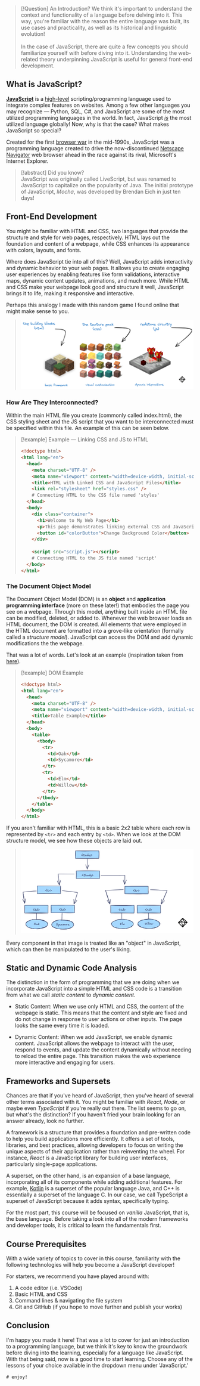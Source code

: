 > [!Question] An Introduction?
> We think it's important to understand the context and functionality of a language before delving into it. This way, you're familiar with the reason the entire language was built, its use cases and practicality, as well as its historical and linguistic evolution! <br><br> In the case of JavaScript, there are quite a few concepts you should familiarize yourself with before diving into it. Understanding the web-related theory underpinning JavaScript is useful for general front-end development.

## What is JavaScript?

[**JavaScript**](https://www.javascript.com/) is a [high-level](https://en.wikipedia.org/wiki/High-level_programming_language#:~:text=Examples%20of%20high%2Dlevel%20programming,low%2Dlevel%20are%20inherently%20relative.) scripting/programming language used to integrate complex features on websites. Among a few other languages you may recognize — Python, SQL, C#, and JavaScript are some of the most utilized programming languages in the world. In fact, JavaScript _<u>is</u>_ the most utilized language globally! Now, why is that the case? What makes JavaScript so special?

Created for the first [browser war](https://en.wikipedia.org/wiki/Browser_wars) in the mid-1990s, JavaScript was a programming language created to drive the now-discontinued [Netscape Navigator](https://en.wikipedia.org/wiki/Netscape_Navigator) web browser ahead in the race against its rival, Microsoft's Internet Explorer.

> [!abstract] Did you know?  
> JavaScript was originally called LiveScript, but was renamed to JavaScript to capitalize on the popularity of Java. The initial prototype of JavaScript, _Mocha_, was developed by Brendan Eich in just ten days!

## Front-End Development

You might be familiar with HTML and CSS, two languages that provide the structure and style for web pages, respectively. HTML lays out the foundation and content of a webpage, while CSS enhances its appearance with colors, layouts, and fonts.

Where does JavaScript tie into all of this? Well, JavaScript adds interactivity and dynamic behavior to your web pages. It allows you to create engaging user experiences by enabling features like form validations, interactive maps, dynamic content updates, animations, and much more. While HTML and CSS make your webpage look good and structure it well, JavaScript brings it to life, making it responsive and interactive.

Perhaps this analogy I made with this random game I found online that might make sense to you.

> <img src="./frontend.png"></img>

### How Are They Interconnected?

Within the main HTML file you create (commonly called index.html), the CSS styling sheet and the JS script that you want to be interconnected must be specified within this file. An example of this can be seen below.

> [!example] Example — Linking CSS and JS to HTML
>
> ```html
> <!doctype html>
> <html lang="en">
>   <head>
>     <meta charset="UTF-8" />
>     <meta name="viewport" content="width=device-width, initial-scale=1.0" />
>     <title>HTML with Linked CSS and JavaScript Files</title>
>     <link rel="stylesheet" href="styles.css" />
>     # Connecting HTML to the CSS file named 'styles'
>   </head>
>   <body>
>     <div class="container">
>       <h1>Welcome to My Web Page</h1>
>       <p>This page demonstrates linking external CSS and JavaScript files.</p>
>       <button id="colorButton">Change Background Color</button>
>     </div>
>
>     <script src="script.js"></script>
>     # Connecting HTML to the JS file named 'script'
>   </body>
> </html>
> ```

### The Document Object Model

The Document Object Model (DOM) is an **object** and **application programming interface** (more on these later!) that embodies the page you see on a webpage. Through this model, anything built inside an HTML file can be modified, deleted, or added to. Whenever the web browser loads an HTML document, the DOM is created. All elements that were employed in the HTML document are formatted into a grove-like orientation (formally called a _structure model_). JavaScript can access the DOM and add dynamic modifications the the webpage.

That was a lot of words. Let's look at an example (inspiration taken from [here](https://www.w3.org/TR/WD-DOM/introduction.html)).

> [!example] DOM Example
>
> ```html
> <!doctype html>
> <html lang="en">
>   <head>
>     <meta charset="UTF-8" />
>     <meta name="viewport" content="width=device-width, initial-scale=1.0" />
>     <title>Table Example</title>
>   </head>
>   <body>
>     <table>
>       <tbody>
>         <tr>
>           <td>Oak</td>
>           <td>Sycamore</td>
>         </tr>
>         <tr>
>           <td>Elm</td>
>           <td>Willow</td>
>         </tr>
>       </tbody>
>     </table>
>   </body>
> </html>
> ```

If you aren't familiar with HTML, this is a basic 2x2 table where each row is represented by `<tr>` and each entry by `<td>`. When we look at the DOM structure model, we see how these objects are laid out.

> <img src="./DOM.png"></img>

Every component in that image is treated like an "object" in JavaScript, which can then be manipulated to the user's liking.

## Static and Dynamic Code Analysis

The distinction in the form of programming that we are doing when we incorporate JavaScript into a simple HTML and CSS code is a transition from what we call _static content_ to _dynamic content_.

- Static Content: When we use only HTML and CSS, the content of the webpage is static. This means that the content and style are fixed and do not change in response to user actions or other inputs. The page looks the same every time it is loaded.

- Dynamic Content: When we add JavaScript, we enable dynamic content. JavaScript allows the webpage to interact with the user, respond to events, and update the content dynamically without needing to reload the entire page. This transition makes the web experience more interactive and engaging for users.

## Frameworks and Supersets

Chances are that if you've heard of JavaScript, then you've heard of several other terms associated with it. You might be familiar with _React_, _Node_, or maybe even _TypeScript_ if you're really out there. The list seems to go on, but what's the distinction? If you haven't fried your brain looking for an answer already, look no further.

A framework is a structure that provides a foundation and pre-written code to help you build applications more efficiently. It offers a set of tools, libraries, and best practices, allowing developers to focus on writing the unique aspects of their application rather than reinventing the wheel. For instance, _React_ is a JavaScript library for building user interfaces, particularly single-page applications.

A superset, on the other hand, is an expansion of a base language, incorporating all of its components while adding additional features. For example, [Kotlin](https://kotlinlang.org/) is a superset of the popular language Java, and C++ is essentially a superset of the language C. In our case, we call TypeScript a superset of JavaScript because it adds syntax, specifically typing.

For the most part, this course will be focused on _vanilla_ JavaScript, that is, the base language. Before taking a look into all of the modern frameworks and developer tools, it is critical to learn the fundamentals first.

## Course Prerequisites

With a wide variety of topics to cover in this course, familiarity with the following technologies will help you become a JavaScript developer!

For starters, we recommend you have played around with:

1. A code editor (i.e. VSCode)
2. Basic HTML and CSS
3. Command lines & navigating the file system
4. Git and GitHub (if you hope to move further and publish your works)

## Conclusion

I'm happy you made it here! That was a lot to cover for just an introduction to a programming language, but we think it's key to know the groundwork before diving into the learning, especially for a language like JavaScript. With that being said, now is a good time to start learning. Choose any of the lessons of your choice available in the dropdown menu under 'JavaScript.'

```
# enjoy!
```
